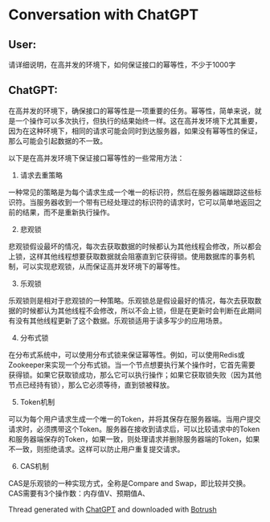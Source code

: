 # Conversation with ChatGPT

## User:
请详细说明，在高并发的环境下，如何保证接口的幂等性，不少于1000字

## ChatGPT:
在高并发的环境下，确保接口的幂等性是一项重要的任务。幂等性，简单来说，就是一个操作可以多次执行，但执行的结果始终一样。这在高并发环境下尤其重要，因为在这种环境下，相同的请求可能会同时到达服务器，如果没有幂等性的保证，那么可能会引起数据的不一致。

以下是在高并发环境下保证接口幂等性的一些常用方法：

1. 请求去重策略

一种常见的策略是为每个请求生成一个唯一的标识符，然后在服务器端跟踪这些标识符。当服务器收到一个带有已经处理过的标识符的请求时，它可以简单地返回之前的结果，而不是重新执行操作。

2. 悲观锁

悲观锁假设最坏的情况，每次去获取数据的时候都认为其他线程会修改，所以都会上锁，这样其他线程想要获取数据就会阻塞直到它获得锁。使用数据库的事务机制，可以实现悲观锁，从而保证高并发环境下的幂等性。

3. 乐观锁

乐观锁则是相对于悲观锁的一种策略。乐观锁总是假设最好的情况，每次去获取数据的时候都认为其他线程不会修改，所以不会上锁，但是在更新时会判断在此期间有没有其他线程更新了这个数据。乐观锁适用于读多写少的应用场景。

4. 分布式锁

在分布式系统中，可以使用分布式锁来保证幂等性。例如，可以使用Redis或Zookeeper来实现一个分布式锁。当一个节点想要执行某个操作时，它首先需要获得锁。如果它获取锁成功，那么它可以执行操作；如果它获取锁失败（因为其他节点已经持有锁），那么它必须等待，直到锁被释放。

5. Token机制

可以为每个用户请求生成一个唯一的Token，并将其保存在服务器端。当用户提交请求时，必须携带这个Token。服务器在接收到请求后，可以比较请求中的Token和服务器端保存的Token，如果一致，则处理请求并删除服务器端的Token，如果不一致，则拒绝请求。这样可以防止用户重复提交请求。

6. CAS机制

CAS是乐观锁的一种实现方式，全称是Compare and Swap，即比较并交换。CAS需要有3个操作数：内存值V、预期值A、

Thread generated with <a href="https://chat.openai.com">ChatGPT</a> and downloaded with <a href="https://botrush.io">Botrush</a>